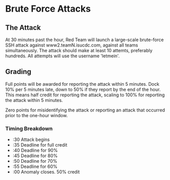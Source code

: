 # Brute Force Attacks
## The Attack

At 30 minutes past the hour, Red Team will launch a large-scale brute-force
SSH attack against www2.teamN.isucdc.com, against all teams simultaneously.
The attack should make at least 10 attemts, preferably hundreds. All attempts
will use the username 'letmein'.

## Grading

Full points will be awarded for reporting the attack within 5 minutes. Dock
10% per 5 minutes late, down to 50% if they report by the end of the hour. This
means half credit for reporting the attack, scaling to 100% for reporting the
attack within 5 minutes.

Zero points for misidentifying the attack or reporting an attack that occurred
prior to the one-hour window.

### Timing Breakdown

- :30 Attack begins
- :35 Deadline for full credit
- :40 Deadline for 90%
- :45 Deadline for 80%
- :50 Deadline for 70%
- :55 Deadline for 60%
- :00 Anomaly closes. 50% credit
